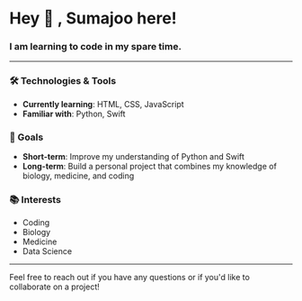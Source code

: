<h1 align="left">Hey 👋 , Sumajoo here!</h1>
<h3 align="left">I am learning to code in my spare time.</h3>

---

### 🛠️ Technologies & Tools

- **Currently learning**: HTML, CSS, JavaScript
- **Familiar with**: Python, Swift

### 🌱 Goals

- **Short-term**: Improve my understanding of Python and Swift
- **Long-term**: Build a personal project that combines my knowledge of biology, medicine, and coding

### 📚 Interests

- Coding
- Biology
- Medicine
- Data Science

---

Feel free to reach out if you have any questions or if you'd like to collaborate on a project!
